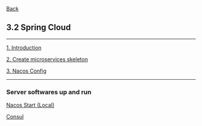 [Back](../../README.md)

## 3.2 Spring Cloud

<hr>

[1. Introduction](1_Introduction.md)

[2. Create microservices skeleton](2_MicroserviceSkeleton.md)

[3. Nacos Config](3_NacosConfig.md)

<hr>

### Server softwares up and run

[Nacos Start (Local)](NacosStartLocal.md)

[Consul](Consul.md)
